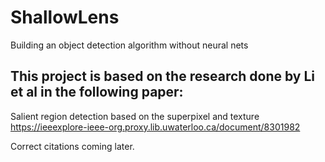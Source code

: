 # ShallowLens
Building an object detection algorithm without neural nets

## This project is based on the research done by Li et al in the following paper:
Salient region detection based on the superpixel and texture
https://ieeexplore-ieee-org.proxy.lib.uwaterloo.ca/document/8301982

Correct citations coming later.